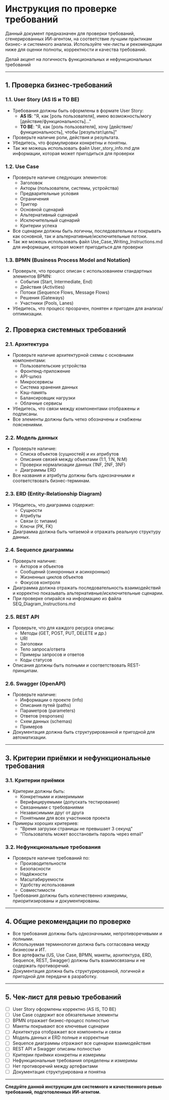 # Инструкция по проверке требований

Данный документ предназначен для проверки требований, сгенерированных ИИ-агентом, на соответствие лучшим практикам бизнес- и системного анализа. Используйте чек-листы и рекомендации ниже для оценки полноты, корректности и качества требований.

Делай акцент на логичность функциональных и нефункциональных требований

---

## 1. Проверка бизнес-требований

### 1.1. User Story (AS IS и TO BE)
- Требования должны быть оформлены в формате User Story:
  - **AS IS**: "Я, как [роль пользователя], имею возможность/могу [действие/функциональность]..."
  - **TO BE**: "Я, как [роль пользователя], хочу [действие/функциональность], чтобы [результат/цель]"
- Проверьте наличие роли, действия и результата.
- Убедитесь, что формулировки конкретны и понятны.
- Так же можешь использовать файл User_story_info.md для информации, которая может пригодиться для проверки

### 1.2. Use Case
- Проверьте наличие следующих элементов:
  - Заголовок
  - Акторы (пользователи, системы, устройства)
  - Предварительные условия
  - Ограничения
  - Триггер
  - Основной сценарий
  - Альтернативный сценарий
  - Исключительный сценарий
  - Критерии успеха
- Все сценарии должны быть логичны, последовательны и покрывать как основной, так и альтернативные/исключительные потоки.
- Так же можешь использовать файл Use_Case_Writing_Instructions.md для информации, которая может пригодиться для проверки

### 1.3. BPMN (Business Process Model and Notation)
- Проверьте, что процесс описан с использованием стандартных элементов BPMN:
  - События (Start, Intermediate, End)
  - Действия (Activities)
  - Потоки (Sequence Flows, Message Flows)
  - Решения (Gateways)
  - Участники (Pools, Lanes)
- Убедитесь, что процесс прозрачен, понятен и пригоден для анализа/оптимизации.

## 2. Проверка системных требований

### 2.1. Архитектура
- Проверьте наличие архитектурной схемы с основными компонентами:
  - Пользовательские устройства
  - Фронтенд-приложение
  - API-шлюз
  - Микросервисы
  - Система хранения данных
  - Кэш-память
  - Балансировщик нагрузки
  - Облачные сервисы
- Убедитесь, что связи между компонентами отображены и подписаны.
- Все элементы должны быть четко обозначены и снабжены пояснениями.

### 2.2. Модель данных
- Проверьте наличие:
  - Списка объектов (сущностей) и их атрибутов
  - Описания связей между объектами (1:1, 1:N, N:M)
  - Проверки нормализации данных (1NF, 2NF, 3NF)
  - Диаграммы ERD
- Все названия и атрибуты должны быть однозначными и соответствовать бизнес-терминам.

### 2.3. ERD (Entity-Relationship Diagram)
- Убедитесь, что диаграмма содержит:
  - Сущности
  - Атрибуты
  - Связи (с типами)
  - Ключи (PK, FK)
- Диаграмма должна быть читаемой и отражать реальную структуру данных.

### 2.4. Sequence диаграммы
- Проверьте наличие:
  - Акторов и объектов
  - Сообщений (синхронных и асинхронных)
  - Жизненных циклов объектов
  - Фокусов контроля
- Диаграмма должна отражать последовательность взаимодействий и корректно показывать альтернативные/исключительные сценарии.
- При проверке опирайся на информацию из файла SEQ_Diagram_Instructions.md

### 2.5. REST API
- Проверьте, что для каждого ресурса описаны:
  - Методы (GET, POST, PUT, DELETE и др.)
  - URI
  - Заголовки
  - Тело запроса/ответа
  - Примеры запросов и ответов
  - Коды статусов
- Описания должны быть полными и соответствовать REST-принципам.

### 2.6. Swagger (OpenAPI)
- Проверьте наличие:
  - Информации о проекте (info)
  - Описания путей (paths)
  - Параметров (parameters)
  - Ответов (responses)
  - Схем данных (schemas)
  - Примеров
- Документация должна быть структурированной и пригодной для автоматизации.

---

## 3. Критерии приёмки и нефункциональные требования

### 3.1. Критерии приёмки
- Критерии должны быть:
  - Конкретными и измеримыми
  - Верифицируемыми (допускать тестирование)
  - Связанными с требованиями
  - Независимыми друг от друга
  - Понятными для всех участников проекта
- Примеры хороших критериев:
  - "Время загрузки страницы не превышает 3 секунд"
  - "Пользователь может восстановить пароль через email"

### 3.2. Нефункциональные требования
- Проверьте наличие требований по:
  - Производительности
  - Безопасности
  - Надёжности
  - Масштабируемости
  - Удобству использования
  - Совместимости
- Требования должны быть количественно измеримы, приоритизированы и документированы.

---

## 4. Общие рекомендации по проверке

- Все требования должны быть однозначными, непротиворечивыми и полными.
- Используемая терминология должна быть согласована между бизнесом и ИТ.
- Все артефакты (US, Use Case, BPMN, макеты, архитектура, ERD, Sequence, REST, Swagger) должны быть взаимосвязаны и не содержать противоречий.
- Документация должна быть структурированной, логичной и пригодной для передачи в разработку.

---

## 5. Чек-лист для ревью требований

- [ ] User Story оформлены корректно (AS IS, TO BE)
- [ ] Use Case содержит все обязательные элементы
- [ ] BPMN отражает бизнес-процесс полностью
- [ ] Макеты покрывают все ключевые сценарии
- [ ] Архитектура отображает все компоненты и связи
- [ ] Модель данных и ERD полные и корректные
- [ ] Sequence диаграммы отражают все сценарии взаимодействия
- [ ] REST API и Swagger описаны полностью
- [ ] Критерии приёмки конкретны и измеримы
- [ ] Нефункциональные требования определены и измеримы
- [ ] Нет противоречий между артефактами
- [ ] Документация структурирована и понятна

---

**Следуйте данной инструкции для системного и качественного ревью требований, подготовленных ИИ-агентом.** 